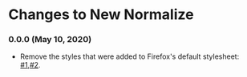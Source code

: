 # Changes to New Normalize

### 0.0.0 (May 10, 2020)

* Remove the styles that were added to Firefox's default stylesheet: [#1](https://github.com/Ismail-elkorchi/new-normalize/pull/1),[#2](https://github.com/Ismail-elkorchi/new-normalize/pull/2).
